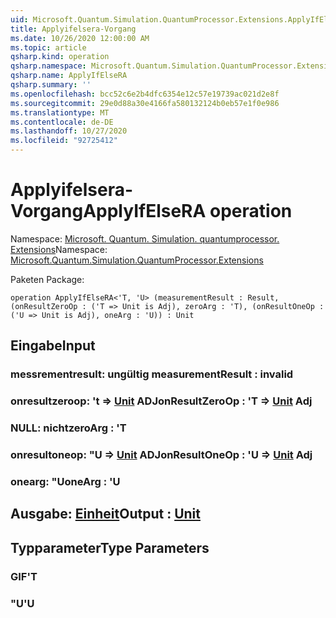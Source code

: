```yaml
---
uid: Microsoft.Quantum.Simulation.QuantumProcessor.Extensions.ApplyIfElseRA
title: Applyifelsera-Vorgang
ms.date: 10/26/2020 12:00:00 AM
ms.topic: article
qsharp.kind: operation
qsharp.namespace: Microsoft.Quantum.Simulation.QuantumProcessor.Extensions
qsharp.name: ApplyIfElseRA
qsharp.summary: ''
ms.openlocfilehash: bcc52c6e2b4dfc6354e12c57e19739ac021d2e8f
ms.sourcegitcommit: 29e0d88a30e4166fa580132124b0eb57e1f0e986
ms.translationtype: MT
ms.contentlocale: de-DE
ms.lasthandoff: 10/27/2020
ms.locfileid: "92725412"
---
```

# <a name="applyifelsera-operation"></a><span data-ttu-id="d4ca3-102">Applyifelsera-Vorgang</span><span class="sxs-lookup"><span data-stu-id="d4ca3-102">ApplyIfElseRA operation</span></span>

<span data-ttu-id="d4ca3-103">Namespace: [Microsoft. Quantum. Simulation. quantumprocessor. Extensions](xref:Microsoft.Quantum.Simulation.QuantumProcessor.Extensions)</span><span class="sxs-lookup"><span data-stu-id="d4ca3-103">Namespace: [Microsoft.Quantum.Simulation.QuantumProcessor.Extensions](xref:Microsoft.Quantum.Simulation.QuantumProcessor.Extensions)</span></span>

<span data-ttu-id="d4ca3-104">Paketen [](https://nuget.org/packages/)</span><span class="sxs-lookup"><span data-stu-id="d4ca3-104">Package: [](https://nuget.org/packages/)</span></span>




```qsharp
operation ApplyIfElseRA<'T, 'U> (measurementResult : Result, (onResultZeroOp : ('T => Unit is Adj), zeroArg : 'T), (onResultOneOp : ('U => Unit is Adj), oneArg : 'U)) : Unit
```


## <a name="input"></a><span data-ttu-id="d4ca3-105">Eingabe</span><span class="sxs-lookup"><span data-stu-id="d4ca3-105">Input</span></span>

### <a name="measurementresult--__invalidresult__"></a><span data-ttu-id="d4ca3-106">messrementresult: __ungültig <Result>__</span><span class="sxs-lookup"><span data-stu-id="d4ca3-106">measurementResult : __invalid<Result>__</span></span>




### <a name="onresultzeroop--t--unit-adj"></a><span data-ttu-id="d4ca3-107">onresultzeroop: 't => [Unit](xref:microsoft.quantum.lang-ref.unit) ADJ</span><span class="sxs-lookup"><span data-stu-id="d4ca3-107">onResultZeroOp : 'T => [Unit](xref:microsoft.quantum.lang-ref.unit) Adj</span></span>




### <a name="zeroarg--t"></a><span data-ttu-id="d4ca3-108">NULL: nicht</span><span class="sxs-lookup"><span data-stu-id="d4ca3-108">zeroArg : 'T</span></span>




### <a name="onresultoneop--u--unit-adj"></a><span data-ttu-id="d4ca3-109">onresultoneop: "U => [Unit](xref:microsoft.quantum.lang-ref.unit) ADJ</span><span class="sxs-lookup"><span data-stu-id="d4ca3-109">onResultOneOp : 'U => [Unit](xref:microsoft.quantum.lang-ref.unit) Adj</span></span>




### <a name="onearg--u"></a><span data-ttu-id="d4ca3-110">onearg: "U</span><span class="sxs-lookup"><span data-stu-id="d4ca3-110">oneArg : 'U</span></span>





## <a name="output--unit"></a><span data-ttu-id="d4ca3-111">Ausgabe: [Einheit](xref:microsoft.quantum.lang-ref.unit)</span><span class="sxs-lookup"><span data-stu-id="d4ca3-111">Output : [Unit](xref:microsoft.quantum.lang-ref.unit)</span></span>



## <a name="type-parameters"></a><span data-ttu-id="d4ca3-112">Typparameter</span><span class="sxs-lookup"><span data-stu-id="d4ca3-112">Type Parameters</span></span>

### <a name="t"></a><span data-ttu-id="d4ca3-113">GIF</span><span class="sxs-lookup"><span data-stu-id="d4ca3-113">'T</span></span>


### <a name="u"></a><span data-ttu-id="d4ca3-114">"U</span><span class="sxs-lookup"><span data-stu-id="d4ca3-114">'U</span></span>

